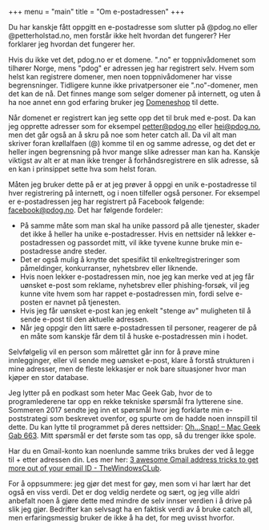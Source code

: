+++
menu = "main"
title = "Om e-postadressen"
+++

Du har kanskje fått oppgitt en e-postadresse som slutter på @pdog.no eller
@petterholstad.no, men forstår ikke helt hvordan det fungerer? Her forklarer
jeg hvordan det fungerer her.

Hvis du ikke vet det, pdog.no er et domene. ".no" er toppnivådomenet som
tilhører Norge, mens "pdog" er adressen jeg har registrert selv. Hvem som
helst kan registrere domener, men noen toppnivådomener har visse
begrensninger. Tidligere kunne ikke privatpersoner eie ".no"-domener, men det
kan de nå. Det finnes mange som selger domener på internett, og uten å ha noe
annet enn god erfaring bruker jeg [Domeneshop](https://domene.shop) til
dette.

Når domenet er registrert kan jeg sette opp det til bruk med e-post. Da kan
jeg opprette adresser som for eksempel petter@pdog.no eller hei@pdog.no, men
det går også an å skru på noe som heter catch all. Da vil alt man skriver
foran krøllalfaen (@) komme til en og samme adresse, og det det er heller
ingen begrensning på hvor mange slike adresser man kan ha. Kanskje viktigst
av alt er at man ikke trenger å forhåndsregistrere en slik adresse, så en kan
i prinsippet sette hva som helst foran.

Måten jeg bruker dette på er at jeg prøver å oppgi en unik e-postadresse til
hver registrering på internett, og i noen tilfeller også personer. For
eksempel er e-postadressen jeg har registrert på Facebook følgende:
facebook@pdog.no. Det har følgende fordeler:

- På samme måte som man skal ha unike passord på alle tjenester, skader det
  ikke å heller ha unike e-postadresser. Hvis en nettsider nå lekker
  e-postadressen og passordet mitt, vil ikke tyvene kunne bruke min
  e-postadresse andre steder.
- Det er også mulig å knytte det spesifikt til enkeltregistreringer som
  påmeldinger, konkurranser, nyhetsbrev eller liknende.
- Hvis noen lekker e-postadressen min, noe jeg kan merke ved at jeg får
  uønsket e-post som reklame, nyhetsbrev eller phishing-forsøk, vil jeg kunne
  vite hvem som har rappet e-postadressen min, fordi selve e-posten er navnet
  på tjenesten.
- Hvis jeg får uønsket e-post kan jeg enkelt "stenge av" muligheten til å
  sende e-post til den aktuelle adressen.
- Når jeg oppgir den litt sære e-postadressen til personer, reagerer de på en
  måte som kanskje får dem til å huske e-postadressen min i hodet.

Selvfølgelig vil en person som målrettet går inn for å prøve mine
innlegginger, eller vil sende meg uønsket e-post, klare å forstå strukturen i
mine adresser, men de fleste lekkasjer er nok bare situasjoner hvor man
kjøper en stor database.

Jeg lytter på en podkast som heter Mac Geek Gab, hvor de to programlederene
tar opp en rekke tekniske spørsmål fra lytterene sine. Sommeren 2017 sendte
jeg inn et spørsmål hvor jeg forklarte min e-poststrategi som beskrevet
ovenfor, og spurte om de hadde noen innspill til dette. Du kan lytte til
programmet på deres nettsider: [Oh…Snap! – Mac Geek Gab
663](https://www.macobserver.com/podcasts/macgeekgab-663/). Mitt spørsmål er
det første som tas opp, så du trenger ikke spole.

Har du en Gmail-konto kan noenlunde samme triks brukes der ved å legge til +
etter adressen din. Les mer her: [3 awesome Gmail address tricks to get more
out of your email ID -
TheWindowsCLub](https://www.thewindowsclub.com/gmail-address-tricks).

For å oppsummere: jeg gjør det mest for gøy, men som vi har lært har det også
en viss verdi. Det er dog veldig nerdete og sært, og jeg ville aldri anbefalt
noen å gjøre dette med mindre de selv innser verdien i å drive på slik jeg
gjør. Bedrifter kan selvsagt ha en faktisk verdi av å bruke catch all, men
erfaringsmessig bruker de ikke å ha det, for meg uvisst hvorfor.
